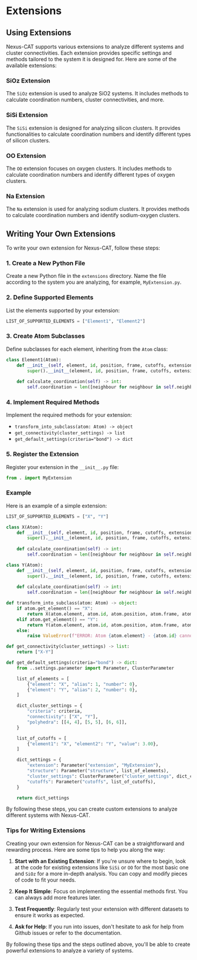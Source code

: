 Extensions
==========

## Using Extensions

Nexus-CAT supports various extensions to analyze different systems and cluster connectivities. Each extension provides specific settings and methods tailored to the system it is designed for. Here are some of the available extensions:

### SiOz Extension

The `SiOz` extension is used to analyze SiO2 systems. It includes methods to calculate coordination numbers, cluster connectivities, and more.

### SiSi Extension

The `SiSi` extension is designed for analyzing silicon clusters. It provides functionalities to calculate coordination numbers and identify different types of silicon clusters.

### OO Extension

The `OO` extension focuses on oxygen clusters. It includes methods to calculate coordination numbers and identify different types of oxygen clusters.

### Na Extension

The `Na` extension is used for analyzing sodium clusters. It provides methods to calculate coordination numbers and identify sodium-oxygen clusters.

## Writing Your Own Extensions

To write your own extension for Nexus-CAT, follow these steps:

### 1. Create a New Python File

Create a new Python file in the `extensions` directory. Name the file according to the system you are analyzing, for example, `MyExtension.py`.

### 2. Define Supported Elements

List the elements supported by your extension:

```python
LIST_OF_SUPPORTED_ELEMENTS = ["Element1", "Element2"]
```

### 3. Create Atom Subclasses

Define subclasses for each element, inheriting from the `Atom` class:

```python
class Element1(Atom):
    def __init__(self, element, id, position, frame, cutoffs, extension) -> None:
        super().__init__(element, id, position, frame, cutoffs, extension)
    
    def calculate_coordination(self) -> int:
        self.coordination = len([neighbour for neighbour in self.neighbours if neighbour.get_element() == "Element2"])
```

### 4. Implement Required Methods

Implement the required methods for your extension:

- `transform_into_subclass(atom: Atom) -> object`
- `get_connectivity(cluster_settings) -> list`
- `get_default_settings(criteria="bond") -> dict`

### 5. Register the Extension

Register your extension in the `__init__.py` file:

```python
from . import MyExtension
```

### Example

Here is an example of a simple extension:

```python
LIST_OF_SUPPORTED_ELEMENTS = ["X", "Y"]

class X(Atom):
    def __init__(self, element, id, position, frame, cutoffs, extension) -> None:
        super().__init__(element, id, position, frame, cutoffs, extension)
    
    def calculate_coordination(self) -> int:
        self.coordination = len([neighbour for neighbour in self.neighbours if neighbour.get_element() == "Y"])

class Y(Atom):
    def __init__(self, element, id, position, frame, cutoffs, extension) -> None:
        super().__init__(element, id, position, frame, cutoffs, extension)
    
    def calculate_coordination(self) -> int:
        self.coordination = len([neighbour for neighbour in self.neighbours if neighbour.get_element() == "X"])

def transform_into_subclass(atom: Atom) -> object:
    if atom.get_element() == "X":
        return X(atom.element, atom.id, atom.position, atom.frame, atom.cutoffs, atom.extension)
    elif atom.get_element() == "Y":
        return Y(atom.element, atom.id, atom.position, atom.frame, atom.cutoffs, atom.extension)
    else:
        raise ValueError(f"ERROR: Atom {atom.element} - {atom.id} cannot be transformed into X or Y object.")

def get_connectivity(cluster_settings) -> list:
    return ["X-Y"]

def get_default_settings(criteria="bond") -> dict:
    from ..settings.parameter import Parameter, ClusterParameter

    list_of_elements = [
        {"element": "X", "alias": 1, "number": 0},
        {"element": "Y", "alias": 2, "number": 0},
    ]

    dict_cluster_settings = {
        "criteria": criteria,
        "connectivity": ["X", "Y"],
        "polyhedra": [[4, 4], [5, 5], [6, 6]],
    }

    list_of_cutoffs = [
        {"element1": "X", "element2": "Y", "value": 3.00},
    ]

    dict_settings = {
        "extension": Parameter("extension", "MyExtension"),
        "structure": Parameter("structure", list_of_elements),
        "cluster_settings": ClusterParameter("cluster_settings", dict_cluster_settings),
        "cutoffs": Parameter("cutoffs", list_of_cutoffs),
    }

    return dict_settings
```

By following these steps, you can create custom extensions to analyze different systems with Nexus-CAT.
### Tips for Writing Extensions

Creating your own extension for Nexus-CAT can be a straightforward and rewarding process. Here are some tips to help you along the way:

1. **Start with an Existing Extension**: If you're unsure where to begin, look at the code for existing extensions like `SiSi` or `OO` for the most basic one and `SiOz` for a more in-depth analysis. You can copy and modify pieces of code to fit your needs.

2. **Keep It Simple**: Focus on implementing the essential methods first. You can always add more features later.

3. **Test Frequently**: Regularly test your extension with different datasets to ensure it works as expected.

4. **Ask for Help**: If you run into issues, don't hesitate to ask for help from Github issues or refer to the documentation.

By following these tips and the steps outlined above, you'll be able to create powerful extensions to analyze a variety of systems.